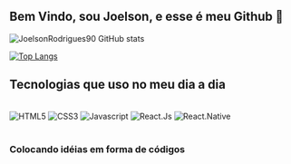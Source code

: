 ## Bem Vindo, sou Joelson, e esse é meu Github 👊



![JoelsonRodrigues90 GitHub stats](https://github-readme-stats.vercel.app/api?username=JoelsonRodrigues90&show_icons=true&theme=radical)


[![Top Langs](https://github-readme-stats.vercel.app/api/top-langs/?username=JoelsonRodrigues90&langs_count=8)](https://github.com/JoelsonRodrigues90/github-readme-stats)

## Tecnologias que uso no meu dia a dia


<div style="display: inline_block"><br>
    <img alt="HTML5" src="https://img.shields.io/badge/HTML5-E34F26?style=for-the-badge&logo=html5&logoColor=white"/>
    <img alt="CSS3" src="https://img.shields.io/badge/CSS3-1572B6?style=for-the-badge&logo=css3&logoColor=white"/>
    <img alt="Javascript" src="https://img.shields.io/badge/JavaScript-323330?style=for-the-badge&logo=javascript&logoColor=F7DF1E"/>
    <img alt="React.Js" src="https://img.shields.io/badge/React-20232A?style=for-the-badge&logo=react&logoColor=61DAFB"/>
    <img alt="React.Native" src="https://img.shields.io/badge/React_Native-20232A?style=for-the-badge&logo=react&logoColor=61DAFB"/>
</div><br>

### Colocando idéias em forma de códigos 
